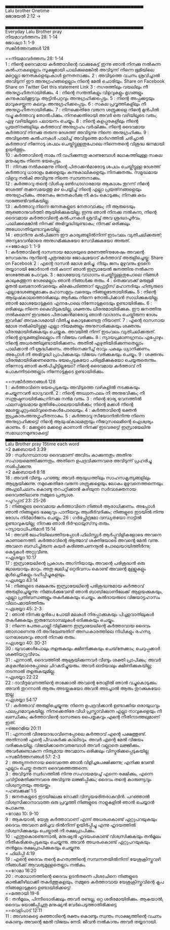 
▄▄▄▄▄▄▄▄▄▄▄▄▄▄▄▄▄▄▄▄▄▄▄▄▄▄▄▄▄▄▄▄▄▄▄▄▄▄▄▄▄▄▄▄       
Lalu brother Onetime    
ജോയേല്‍ 2:12 ->     


▄▄▄▄▄▄▄▄▄▄▄▄▄▄▄▄▄▄▄▄▄▄▄▄▄▄▄▄▄▄▄▄▄▄▄▄▄▄▄▄▄▄▄▄        
Everyday  Lalu Brother pray    
നിയമാവര്‍ത്തനം 28: 1-14    
ജോഷ്വാ  1: 1-9    
സങ്കീര്‍ത്തനങ്ങള്‍  128      

==നിയമാവര്‍ത്തനം 28: 1-14    
1 : നിന്റെ ദൈവമായ കര്‍ത്താവിന്റെ വാക്കുകേട്ട് ഇന്നു ഞാന്‍ നിനക്കു നല്‍കുന്ന കല്‍പനകളെല്ലാം സൂക്ഷ്മമായി പാലിക്കുമെങ്കില്‍ അവിടുന്ന് നിന്നെ ഭൂമിയിലെ മറ്റെല്ലാ ജനതകളെയുംകാള്‍ ഉന്നതനാക്കും. 
2 : അവിടുത്തെ വചനം ശ്രവിച്ചാല്‍ അവിടുന്ന് ഈ അനുഗ്രഹങ്ങളെല്ലാം നിന്റെ മേല്‍ ചൊരിയും. Share on Facebook Share on Twitter Get this statement Link
3 : നഗരത്തിലും വയലിലും നീ അനുഗൃഹീതനായിരിക്കും. 
4 : നിന്റെ സന്തതികളും വിളവുകളും മൃഗങ്ങളും കന്നുകാലിക്കൂട്ടവും ആട്ടിന്‍പറ്റവും അനുഗ്രഹിക്കപ്പെടും. 
5 : നിന്റെ അപ്പക്കുട്ടയും മാവുകുഴയ്ക്കുന്ന കലവും അനുഗ്രഹിക്കപ്പെടും. 
6 : സകല പ്രവൃത്തികളിലും നീ അനുഗൃഹീതനായിരിക്കും. 
7 : നിനക്കെതിരേ വരുന്ന ശത്രുക്കളെ നിന്റെ മുന്‍പില്‍ വച്ചു കര്‍ത്താവു തോല്‍പിക്കും. നിനക്കെതിരായി അവര്‍ ഒരു വഴിയിലൂടെ വരും; ഏഴു വഴിയിലൂടെ പലായനം ചെയ്യും. 
8 : നിന്റെ കളപ്പുരകളിലും നിന്റെ പ്രയത്‌നങ്ങളിലും കര്‍ത്താവ് അനുഗ്രഹം വര്‍ഷിക്കും. നിന്റെ ദൈവമായ കര്‍ത്താവ് നിനക്കു തരുന്ന ദേശത്ത് അവിടുന്നു നിന്നെ അനുഗ്രഹിക്കും. 
9 : അവിടുത്തെ കല്‍പനകള്‍ പാലിച്ച് അവിടുത്തെ മാര്‍ഗത്തില്‍ ചരിച്ചാല്‍ കര്‍ത്താവ് നിന്നോടു ശപഥം ചെയ്തിട്ടുള്ളതുപോലെ നിന്നെതന്റെ വിശുദ്ധ ജനമായി ഉയര്‍ത്തും.    
10 : കര്‍ത്താവിന്റെ നാമം നീ വഹിക്കുന്നതു കാണുമ്പോള്‍ ലോകത്തിലുള്ള സകല മനുഷ്യരും നിന്നെ ഭയപ്പെടും.    
11 : നിനക്കു നല്‍കുമെന്നു നിന്റെ പിതാക്കന്‍മാരോടു ശപഥം ചെയ്തിട്ടുള്ള ദേശത്ത് കര്‍ത്താവു ധാരാളം മക്കളെയും കന്നുകാലികളെയും നിനക്കുതരും. സമൃദ്ധമായ വിളവു നല്‍കി അവിടുന്നു നിന്നെ സമ്പന്നനാക്കും.    
12 : കര്‍ത്താവു തന്റെ വിശിഷ്ട ഭണ്‍ഡാഗാരമായ ആകാശം തുറന്ന് നിന്റെ ദേശത്ത് തക്കസമയത്തു മഴ പെയ്യിച്ച് നിന്റെ എല്ലാ പ്രയത്‌നങ്ങളെയും അനുഗ്രഹിക്കും. അനേകം ജനതകള്‍ക്കു നീ കടം കൊടുക്കും; നിനക്കു കടം വാങ്ങേണ്ടിവരികയില്ല.    
13 : കര്‍ത്താവു നിന്നെ ജനതകളുടെ നേതാവാക്കും; നീ ആരുടെയും ആജ്ഞാനുവര്‍ത്തി ആയിരിക്കുകയില്ല. ഇന്നു ഞാന്‍ നിനക്കു നല്‍കുന്ന, നിന്റെ ദൈവമായ കര്‍ത്താവിന്റെ കല്‍പനകള്‍ ശ്രവിച്ച് അവ ശ്രദ്ധാപൂര്‍വം പാലിക്കുമെങ്കില്‍ നിനക്ക് അഭിവൃദ്ധിയുണ്ടാകും; നിനക്ക് ഒരിക്കലും അധോഗതിയുണ്ടാവുകയില്ല.    
14 : ഞാനിന്നു കല്‍പിക്കുന്ന ഈ കാര്യങ്ങളില്‍നിന്ന് ഇടംവലം വ്യതിചലിക്കരുത്; അന്യദേവന്‍മാരെ അനുഗമിക്കുകയോ സേവിക്കുകയോ അരുത്.    
==ജോഷ്വാ  1: 1-9     
1 : കര്‍ത്താവിന്റെ ദാസനായ മോശയുടെ മരണത്തിനുശേഷം അവന്റെ സേവകനും നൂനിന്റെ പുത്രനുമായ ജോഷ്വയോട് കര്‍ത്താവ് അരുളിച്ചെയ്തു: Share on Facebook 
2 : എന്റെ ദാസന്‍ മോശ മരിച്ചു. നീയും ജനം മുഴുവനും ഉടനെ തയ്യാറായി ജോര്‍ദാന്‍ നദി കടന്ന് ഞാന്‍ ഇസ്രായേല്‍ ജനത്തിനു നല്‍കുന്ന ദേശത്തേക്കു പോവുക. 
3 : മോശയോടു വാഗ്ദാനം ചെയ്തിട്ടുള്ളതുപോലെ നിങ്ങള്‍ കാലുകുത്തുന്ന ദേശമെല്ലാം ഞാന്‍ നിങ്ങള്‍ക്കു തരും. 
4 : തെക്കുവടക്ക് മരുഭൂമി മുതല്‍ ലബനോന്‍വരെയും കിഴക്കുപടിഞ്ഞാറ്‌ യൂഫ്രട്ടീസ് മഹാനദിയും ഹിത്യരുടെ എല്ലാദേശങ്ങളുമടക്കം മഹാസമുദ്രം വരെയും നിങ്ങളുടേതായിരിക്കും. 
5 : നിന്റെ ആയുഷ്‌കാലത്തൊരിക്കലും ആര്‍ക്കും നിന്നെ തോല്‍പിക്കാന്‍ സാധിക്കുകയില്ല. ഞാന്‍ മോശയോടുകൂടെ എന്നപോലെ നിന്നോടുകൂടെയും ഉണ്ടായിരിക്കും. 
6 : ഒരിക്കലും നിന്നെ കൈവിടുകയില്ല. ശക്തനും ധീരനുമായിരിക്കുക. ഈ ജനത്തിനു നല്‍കുമെന്ന് ഇവരുടെ പിതാക്കന്‍മാരോടു ഞാന്‍ വാഗ്ദാനം ചെയ്തിരുന്ന ദേശം ഇവര്‍ക്ക് അവകാശമായി വീതിച്ചു കൊടുക്കേണ്ടതു നീയാണ്. 
7 : എന്റെ ദാസനായ മോശ നല്‍കിയിട്ടുള്ള എല്ലാ നിയമങ്ങളും അനുസരിക്കുകയും ശക്തനും ധീരനുമായിരിക്കുകയും ചെയ്യുക. അവയില്‍ നിന്ന് ഇടംവലം വ്യതിചലിക്കരുത്. നിന്റെ ഉദ്യമങ്ങളിലെല്ലാം നീ വിജയം വരിക്കും. 
8 : ന്യായപ്രമാണഗ്രന്ഥം എപ്പോഴും നിന്റെ അധരത്തിലുണ്ടായിരിക്കണം. അതില്‍ എഴുതിയിരിക്കുന്നതെല്ലാം പാലിക്കാന്‍ നീ ശ്രദ്ധിക്കണം. അതിനെക്കുറിച്ച് രാവും പകലും ധ്യാനിക്കണം. അപ്പോള്‍ നീ അഭിവൃദ്ധി പ്രാപിക്കുകയും വിജയം വരിക്കുകയും ചെയ്യും. 
9 : ശക്തനും ധീരനുമായിരിക്കണമെന്നും ഭയപ്പെടുകയോ പരിഭ്രമിക്കുകയോ ചെയ്യരുതെന്നും നിന്നോടു ഞാന്‍ കല്‍പിച്ചിട്ടില്ലയോ? നിന്റെ ദൈവമായ കര്‍ത്താവ് നീ പോകുന്നിടത്തെല്ലാം നിന്നോടുകൂടെ ഉണ്ടായിരിക്കും.     

==സങ്കീര്‍ത്തനങ്ങള്‍  128     
1 : കര്‍ത്താവിനെ ഭയപ്പെടുകയും അവിടുത്തെ വഴികളില്‍ നടക്കുകയും ചെയ്യുന്നവന്‍ ഭാഗ്യവാന്‍. 
2 : നിന്റെ അധ്വാനഫലം നീ അനുഭവിക്കും; നീ സന്തുഷ്ടനായിരിക്കും;നിനക്കു നന്‍മ വരും. 
3 : നിന്റെ ഭാര്യ ഭവനത്തില്‍ ഫലസമൃദ്ധമായ മുന്തിരിപോലെയായിരിക്കും; നിന്റെ മക്കള്‍ നിന്റെ മേശയ്ക്കുചുറ്റുംഒലിവുതൈകള്‍പോലെയും. 
4 : കര്‍ത്താവിന്റെ ഭക്തന്‍ ഇപ്രകാരംഅനുഗൃഹീതനാകും. 
5 : കര്‍ത്താവു സീയോനില്‍നിന്നു നിന്നെ അനുഗ്രഹിക്കട്ടെ! നിന്റെ ആയുഷ്‌കാലമത്രയും നീജറുസലെമിന്റെ ഐശ്വര്യം കാണും. 
6 : മക്കളുടെ മക്കളെ കാണാന്‍ നിനക്ക് ഇടവരട്ടെ! ഇസ്രായേലിനു സമാധാനമുണ്ടാകട്ടെ!      
▄▄▄▄▄▄▄▄▄▄▄▄▄▄▄▄▄▄▄▄▄▄▄▄▄▄▄▄▄▄▄▄▄▄▄▄▄▄▄▄▄▄▄▄          
Lalu Brother pray 15time each word  
=2 മക്കബായര്‍ 3:39    
39 : സ്വര്‍ഗസ്ഥനായ ദൈവമാണ് അവിടം കാക്കുന്നതും അതിനു സഹായമെത്തിക്കുന്നതും. അതിനെ ഉപദ്രവിക്കുന്നവരെ അവിടുന്ന് പ്രഹരിച്ചു നശിപ്പിക്കുന്നു.      
=2 മക്കബായര്‍ 8:18    
18 : അവന്‍ വീണ്ടും പറഞ്ഞു: അവര്‍ ആയുധത്തിലും സാഹസകൃത്യങ്ങളിലും ആശ്രയിക്കുന്നു. നമുക്കെതിരേ വരുന്ന ശത്രുക്കളെയും ലോകം മുഴുവനെത്തന്നെയും അംഗുലീചലനം കൊണ്ടു തറപറ്റിക്കാന്‍ കഴിയുന്ന സര്‍വശക്തനായ ദൈവത്തിലാണു നമ്മുടെ പ്രത്യാശ.   
=പുറപ്പാട്  23: 25-26    
5 : നിങ്ങളുടെ ദൈവമായ കര്‍ത്താവിനെ നിങ്ങള്‍ ആരാധിക്കണം. അപ്പോള്‍ ഞാന്‍ നിങ്ങളുടെ ഭക്ഷ്യവും പാനീയവും ആശീര്‍വദിക്കും; നിങ്ങളുടെ ഇടയില്‍ നിന്നു രോഗം നിര്‍മാര്‍ജനം ചെയ്യും. 
26 : ഗര്‍ഭച്ഛിദ്രമോ വന്ധ്യതയോ നാട്ടില്‍ ഉണ്ടാവുകയില്ല; നിനക്കു ഞാന്‍ ദീര്‍ഘായുസ്‌സു തരും.    
=ന്യായാധിപ‌ന്‍‍മാര്‍ 15:14    
14 : അവന്‍ ലേഹിയിലെത്തിയപ്പോള്‍ ഫിലിസ്ത്യര്‍ ആര്‍പ്പുവിളികളോടെ അവനെ കാണാനെത്തി. കര്‍ത്താവിന്റെ ആത്മാവ് ശക്തിയോടെ അവന്റെ മേല്‍ വന്നു. അവനെ ബന്ധിച്ചിരുന്ന കയര്‍ കരിഞ്ഞചണനൂല്‍ പോലെയായിത്തീര്‍ന്നു; കെട്ടുകള്‍ അറ്റുവീണു.     
=ഏശയ്യാ 10:17    
17 : ഇസ്രായേലിന്റെ പ്രകാശം അഗ്‌നിയായും അവന്റെ പരിശുദ്ധന്‍ ഒരു ജ്വാലയായും മാറും. അതു ജ്വലിച്ച് ഒറ്റദിവസം കൊണ്ട് അവന്റെ മുള്ളുകളും മുള്‍ച്ചെടികളും ദഹിപ്പിച്ചുകളയും.     
=ഏശയ്യാ  43:14    
14 : നിങ്ങളുടെ രക്ഷകനും ഇസ്രായേലിന്റെ പരിശുദ്ധനുമായ കര്‍ത്താവ് അരുളിച്ചെയ്യുന്നു: നിങ്ങള്‍ക്കുവേണ്ടി ഞാന്‍ ബാബിലോണിലേക്ക് ആളയക്കുകയും, എല്ലാ പ്രതിബന്ധങ്ങളും തകര്‍ക്കുകയും ചെയ്യും. കല്‍ദായരുടെ വിജയാട്ടഹാസം വിലാപമായിത്തീരും    
=ഏശയ്യാ  45: 2-3   
2 : ഞാന്‍ നിനക്കു മുന്‍പേ പോയി മലകള്‍ നിരപ്പാക്കുകയും പിച്ചളവാതിലുകള്‍ തകര്‍ക്കുകയും ഇരുമ്പോടാമ്പലുകള്‍ ഒടിക്കുകയും ചെയ്യും.    
3 : നിന്നെ പേരുചൊല്ലി വിളിക്കുന്ന ഇസ്രായേലിന്റെ കര്‍ത്താവായ ദൈവം ഞാനാണെന്നു നീ അറിയേണ്ടതിന് അന്ധകാരത്തിലെ നിധികളും രഹസ്യ ധനശേഖരവും ഞാന്‍ നിനക്കു തരും.      
=ഏശയ്യാ 40: 30-31   
30 : യുവാക്കള്‍പോലും തളരുകയും ക്ഷീണിക്കുകയും ചെയ്‌തേക്കാം; ചെറുപ്പക്കാര്‍ ശക്തിയറ്റുവീഴാം.   
31 : എന്നാല്‍, ദൈവത്തില്‍ ആശ്രയിക്കുന്നവര്‍ വീണ്ടും ശക്തി പ്രാപിക്കും; അവര്‍ കഴുകന്‍മാരെപ്പോലെ ചിറകടിച്ചുയരും. അവര്‍ ഓടിയാലും ക്ഷീണിക്കുകയില്ല; നടന്നാല്‍ തളരുകയുമില്ല.     
=ഏശയ്യാ 22:22    
22 : ദാവീദുഭവനത്തിന്റെ താക്കോല്‍ അവന്റെ തോളില്‍ ഞാന്‍ വച്ചുകൊടുക്കും. അവന്‍ തുറന്നാല്‍ ആരും അടയ്ക്കുകയോ അവന്‍ അടച്ചാല്‍ ആരും തുറക്കുകയോ ഇല്ല    
=ഏശയ്യാ 54:17    
17 : കര്‍ത്താവ് അരുളിച്ചെയ്യുന്നു: നിന്നെ ഉപദ്രവിക്കാന്‍ ഉണ്ടാക്കിയ ഒരായുധവും ഫലപ്രദമാവുകയില്ല. നിനക്കെതിരേ വിധി പ്രസ്താവിക്കുന്ന എല്ലാ നാവുകളെയും നീ ഖണ്ഡിക്കും; കര്‍ത്താവിന്റെ ദാസരുടെ പൈതൃകവും എന്റെ നീതിനടത്തലുമാണ് ഇത്.      
=ജെറെമിയ 20:11    
11 : എന്നാല്‍ വീരയോദ്ധാവിനെപ്പോലെ കര്‍ത്താവ് എന്റെ പക്ഷത്തുണ്ട്. അതിനാല്‍ എന്റെ പീഡകര്‍ക്കു കാലിടറും. അവര്‍ എന്റെ മേല്‍ വിജയം വരിക്കുകയില്ല. വിജയിക്കാതെവരുമ്പോള്‍ അവര്‍ വല്ലാതെ ലജ്ജിക്കും. അവര്‍ക്കുണ്ടാകുന്ന നിത്യമായ അവമാനം ഒരിക്കലും വിസ്മരിക്കപ്പെടുകയില്ല      
=സങ്കീര്‍ത്തനങ്ങള്‍ 57: 2-3   
2 : അത്യുന്നതനായ ദൈവത്തെ ഞാന്‍ വിളിച്ചപേക്ഷിക്കുന്നു; എനിക്കു വേണ്ടി എല്ലാം ചെയ്തു തരുന്ന ദൈവത്തെത്തന്നെ.    
3 : അവിടുന്നു സ്വര്‍ഗത്തില്‍ നിന്നു സഹായമയച്ച് എന്നെ രക്ഷിക്കും, എന്നെ ചവിട്ടിമെതിക്കുന്നവരെ അവിടുന്നു ലജ്ജിപ്പിക്കും; ദൈവം തന്റെ കാരുണ്യവും വിശ്വസ്തതയും അയയ്ക്കും     
=ഹബക്കുക്ക്  1:5    
5 : ജനതകളുടെ ഇടയിലേക്കു നോക്കി വിസ്മയഭരിതരാകുവിന്‍. പറഞ്ഞാല്‍ വിശ്വസിക്കാനാവാത്ത ഒരു പ്രവൃത്തി നിങ്ങളുടെ നാളുകളില്‍ ഞാന്‍ ചെയ്യാന്‍ പോകുന്നു.      
=റോമാ 10: 9-10    
9 : ആകയാല്‍, യേശു കര്‍ത്താവാണ് എന്ന് അധരംകൊണ്ട് ഏറ്റുപറയുകയും ദൈവം അവനെ മരിച്ചവ രില്‍നിന്ന് ഉയിര്‍പ്പിച്ചു എന്നു ഹൃദയത്തില്‍ വിശ്വസിക്കുകയും ചെയ്താല്‍ നീ രക്ഷപ്രാപിക്കും.    
10 : എന്തുകൊണ്ടെന്നാല്‍, മനുഷ്യന്‍ ഹൃദയംകൊണ്ട് വിശ്വസിക്കുകയും തന്‍മൂലം നീതീകരിക്കപ്പെടുകയും ചെയ്യുന്നു. അവന്‍ അധരംകൊണ്ട് ഏറ്റുപറയുകയും തന്‍മൂലം രക്ഷപ്രാപിക്കുകയും ചെയ്യുന്നു.      
= ഫിലിപ്പി 4:19   
19 : എന്റെ ദൈവം തന്റെ മഹത്വത്തിന്റെ സമ്പന്നതയില്‍നിന്ന് യേശുക്രിസ്തുവഴി നിങ്ങള്‍ക്ക് ആവശ്യമുള്ളതെല്ലാം നല്‍കും.     
==റോമാ 16:20    
20 : സമാധാനത്തിന്റെ ദൈവം ഉടന്‍തന്നെ പിശാചിനെ നിങ്ങളുടെ കാല്‍ക്കീഴിലാക്കി തകര്‍ത്തുകളയും. നമ്മുടെ കര്‍ത്താവായ യേശുക്രിസ്തുവിന്റെ കൃപ നിങ്ങളോടുകൂടെ ഉണ്ടായിരിക്കട്ടെ!     
==മത്തായി 19-6    
6 : തന്‍മൂലം, പിന്നീടൊരിക്കലും അവര്‍ രണ്ടല്ല, ഒറ്റ ശരീരമായിരിക്കും. ആകയാല്‍, ദൈവം യോജിപ്പിച്ചതു മനുഷ്യന്‍ വേര്‍പെടുത്താതിരിക്കട്ടെ     
==വെളിപാട് 12:11    
11 : അവരാകട്ടെ കുഞ്ഞാടിന്റെ രക്തം കൊണ്ടും സ്വന്തം സാക്ഷ്യത്തിന്റെ വചനം കൊണ്ടും അവന്റെ മേല്‍ വിജയം നേടി. ജീവന്‍ നല്‍കാനും അവര്‍ തയ്യാറായി.    






